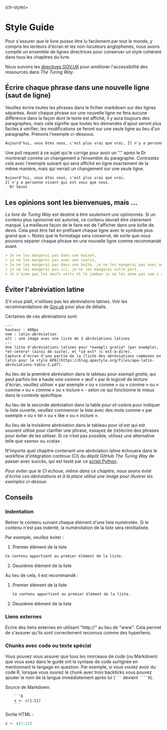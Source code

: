(ch-style)=
# Style Guide

Pour s'assurer que le livre puisse être lu facilement par tout le monde, y compris les lecteurs d'écran et les non-locuteurs anglophones, nous avons compilé un ensemble de lignes directrices pour conserver un style cohérent dans tous les chapitres du livre.

Nous suivons les [directives GOV.UK](https://www.gov.uk/guidance/content-design/writing-for-gov-uk) pour améliorer l'accessibilité des ressources dans _The Turing Way_.

## Écrire chaque phrase dans une nouvelle ligne (saut de ligne)

Veuillez écrire toutes les phrases dans le fichier markdown sur des lignes séparées. Avoir chaque phrase sur une nouvelle ligne ne fera aucune différence dans la façon dont le texte est affiché, il y aura toujours des paragraphes, mais cela signifie que toutes les demandes d'ajout seront plus faciles à vérifier; les modifications se feront sur une seule ligne au lieu d'un paragraphe. Prenons l'exemple ci-dessous.

 ```markdown
Aujourd'hui, vous êtes vous, c'est plus vrai que vrai. Il n'y a personne vivant qui est vous que vous. - Dr Seuss
```

Une pull request à ce sujet qui le corrige pour avoir un "." après le Dr montrerait comme un changement à l’ensemble du paragraphe. Contrastez cela avec l'exemple suivant qui sera affiché en ligne exactement de la même manière, mais qui verrait un changement sur une seule ligne.

 ```markdown
Aujourd'hui, vous êtes vous, c'est plus vrai que vrai.
Il n'y a personne vivant qui est vous que vous.
- Dr Seuss
```

## Les opinions sont les bienvenues, mais ...

_Le livre de Turing Way_ est destiné à être *seulement une* opinionnés. Si un contenu plus opinionné est autorisé, ce contenu devrait être clairement marqué. La meilleure façon de le faire est de l'afficher dans une boîte de devis. Cela peut être fait en préfixant chaque ligne avec le symbole plus grand que `>`. Notez que le formatage sera conservé, de sorte que nous pouvons séparer chaque phrase en une nouvelle ligne comme recommandé avant.

```markdown
> Je ne les mangerai pas dans une maison,
> je ne les mangerai pas avec une souris,
> Je ne les mangerai pas dans une boîte, je ne les mangerai pas avec un renard,
> je ne les mangerai pas ici, je ne les mangerai nulle part,
> Je n'aime pas les oeufs verts et le jambon je ne les aime pas sam i am
```

## Éviter l'abréviation latine

S'il vous plaît, n'utilisez pas les abréviations latines. Voir les recommandations de [Gov.uk](https://www.gov.uk/guidance/style-guide/a-to-z-of-gov-uk-style) pour plus de détails.

Certaines de ces abréviations sont:

```{figure} ../figures/latin-abbreviation.png
---
hauteur : 400px
nom : latin-abréviation
alt : une image avec une liste de 3 abréviations latines
---
Une liste d'abréviations latines pour *exempli gratia* (par exemple), *et-cetera* (ainsi de suite), et *id est* (c'est-à-dire).
Capture d'écran d'une partie de la [liste des abréviations communes en latin pour le style APA](https://blog.apastyle.org/files/apa-latin-abréviations-table-2.pdf).
```

Au lieu de la première abréviation dans le tableau pour *exempli gratia*, qui peut parfois lire à haute voix comme « œuf » par le logiciel de lecture d'écran, veuillez utiliser « par exemple » ou « comme » ou « comme » ou « comme » ou « comme » ou « inclure » - selon ce qui fonctionne le mieux dans le contexte spécifique.

Au lieu de la seconde abréviation dans la table pour *et-cetera* pour indiquer la liste ouverte, veuillez commencer la liste avec des mots comme « par exemple » ou « tel » ou « like » ou « inclure ».

Au lieu de la troisième abréviation dans le tableau pour *id est* qui est souvent utilisé pour clarifier une phrase, essayez de (re)écrire des phrases pour éviter de les utiliser. Si ce n’est pas possible, utilisez une alternative telle que «sens» ou «cela».

N'importe quel chapitre contenant une abréviation latine échouera dans le workflow d'intégration continue (CI) du dépôt GitHub _The Turing Way_ de passer avec succès, qui est testé par ce [script Python](https://github.com/alan-turing-institute/the-turing-way/blob/main/tests/no-bad-latin.py).

*Pour éviter que le CI échoue, même dans ce chapitre, nous avons évité d'écrire ces abréviations et à la place utilisé une image pour illustrer les exemples ci-dessus.*

## Conseils

### Indentation

Retirer le contenu suivant chaque élément d'une liste numérotée. Si le contenu n'est pas indenté, la numérotation de la liste sera réinitialisée.

Par exemple, veuillez éviter :
1. Premier élément de la liste
```markdown
Ce contenu appartient au premier élément de la liste.
```
2. Deuxième élément de la liste

Au lieu de cela, il est recommandé :
1. Premier élément de la liste
   ```markdown
   Ce contenu appartient au premier élément de la liste.
   ```

2. Deuxième élément de la liste


### Liens externes

Écrire des liens externes en utilisant "http://" au lieu de "www". Cela permet de s'assurer qu'ils sont correctement reconnus comme des hyperliens.

### Chunks avec code ou texte spécial

Vous pouvez vous assurer que tous les morceaux de code (ou Markdown) que vous avez dans le guide ont la syntaxe de code surlignée en mentionnant le langage en question. Par exemple, si vous voulez avoir du code R, lorsque vous ouvrez le chunk avec trois backticks vous pouvez ajouter le nom de la langue immédiatement après lui (<code>\`\`\`</code> devient <code>\`\`\`\`R</code>).

Source de Markdown:

```
    ```R
    x <- c(1:21)
    ```
```

Sortie HTML :

```R
x <- c(1:21)
```

